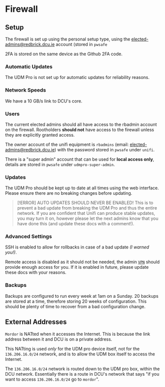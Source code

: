 # Firewall

<!-- Access through 10.10.0.1 -->

## Setup

The firewall is set up using the personal setup type, using the elected-admins@redbrick.dcu.ie account (stored in `pwsafe`

2FA is stored on the same device as the Github 2FA code.

### Automatic Updates

The UDM Pro is not set up for automatic updates for reliability reasons.

### Network Speeds

We have a 10 GB/s link to DCU's core.

### Users

The current elected admins should all have access to the rbadmin account on the firewall. Rootholders **should not** have access to the firewall unless they are explicitly granted access.

The owner account of the unifi equipment is `rbadmins` (email: elected-admins@redbrick.dcu.ie) with the password stored in `pwsafe` under `unifi`.

There is a "super admin" account that can be used for **local access only**, details are stored in `pwsafe` under `udmpro-super-admin`.

### Updates

The UDM Pro should be kept up to date at all times using the web interface. Please ensure there are no breaking changes before updating.

> [!ERROR] AUTO UPDATES SHOULD NEVER BE ENABLED!
> This is to prevent a bad update from breaking the UDM Pro and thus the entire network. 
> If you are confident that Unifi can produce stable updates, you may turn it on, however please let the next admins know that you have done this (and update these docs with a comment!).

### Advanced Settings

SSH is enabled to allow for rollbacks in case of a bad update *(I warned you!)*.

Remote access is disabled as it should not be needed, the admin [`VPN`](./vpn.md) should provide enough access for you. If it is enabled in future, please update these docs with your reasons.

### Backups

Backups are configured to run every week at 1am on a Sunday. 20 backups are stored at a time, therefore storing 20 weeks of configuration. This should be plenty of time to recover from a bad configuration change.

## External Addresses

`Mordor` is NATted when it accesses the Internet. This is because the link address between it and DCU is on a private address.

This NATting is used *only* for the UDM pro device itself, not for the `136.206.16.0/24` network, and is to allow the UDM box itself to access the Internet.

The `136.206.16.0/24` network is routed down to the UDM pro box, within the DCU network. Essentially there is a route in DCU's network that says "if you want to access `136.206.16.0/24` go to `mordor`".
